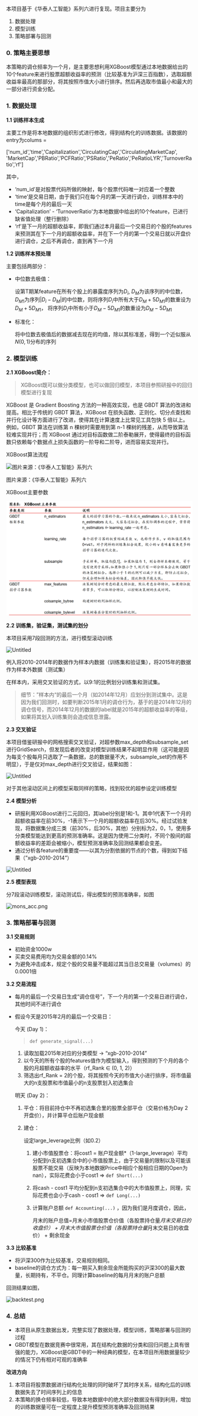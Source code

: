 本项目基于《华泰人工智能》系列六进行复现。项目主要分为

1. 数据处理
2. 模型训练
3. 策略部署与回测

### 0. 策略主要思想

本策略的调仓频率为一个月，是主要思想利用XGBoost模型通过本地数据给出的10个feature来进行股票超额收益率的预测（比较基准为沪深三百指数），选取超额收益率最高的那部分，将其按照市值大小进行排序。然后再选取市值最小和最大的一部分进行资金分配。

### 1. 数据处理

**1.1 训练样本生成**

主要工作是将本地数据的组织形式进行修改，得到结构化的训练数据。该数据的entry为colums = 

['num_id','time','Capitalization','CirculatingCap','CirculatingMarketCap', 'MarketCap','PBRatio','PCFRatio','PSRatio','PeRatio','PeRatioLYR','TurnoverRatio','rf']

其中，

- ‘num_id’是对股票代码所做的映射，每个股票代码唯一对应着一个整数
- ‘time’是交易日期，由于我们只在每个月的第一天进行调仓，训练样本中的time是每个月的最后一天
- ‘Capitalization’ - ‘TurnoverRatio'为本地数据中给出的10个feature，已进行缺省值处理（整行删除）
- ‘rf’是下一月的超额收益率，即我们通过本月最后一个交易日的个股的features来预测其在下一个月的超额收益率，并在下一个月的第一个交易日就以开盘价进行调仓，之后不再调仓，直到再下一个月

**1.2 训练样本预处理**

主要包括两部分：

- 中位数去极值：
  
    设第T期某feature在所有个股上的暴露度序列为$D_i$, $D_M$为该序列的中位数，$D_{M1}$为序列$|D_i-D_M|$的中位数，则将序列$D_i$中所有大于$D_M+5D_{M1}$的数重设为$D_M+5D_{M1}$， 将序列$D_i$中所有小于$D_M-5D_{M1}$的数重设为$D_M-5D_{M1}$
    
- 标准化：
  
    将中位数去极值后的数据减去现在的均值，除以其标准差，得到一个近似服从$N(0,1)$分布的序列
    

### 2. 模型训练

**2.1 XGBoost简介：**

> XGBoost既可以做分类模型，也可以做回归模型，本项目参照研报中的回归模型进行复现
> 

XGBoost 是 Gradient Boosting 方法的一种高效实现，也是 GBDT 算法的改进和提高。相比于传统的 GBDT 算法，XGBoost 在损失函数、正则化、切分点查找和并行化设计等方面进行了改进，使得其在计算速度上比常见工具包快 5 倍以上。例如，GBDT 算法在训练第 n 棵树时需要用到第 n-1 棵树的残差，从而导致算法较难实现并行；而 XGBoost 通过对目标函数做二阶泰勒展开，使得最终的目标函数只依赖每个数据点上损失函数的一阶导和二阶导，进而容易实现并行。

XGBoost算法流程

![图片来源：《华泰人工智能》系列六](Untitled%207b8ef/Untitled.png)

图片来源：《华泰人工智能》系列六

XGBoost主要参数

![](https://github.com/RichardS0268/Quant/blob/main/XGBoost_Stock_Monthly/imgs/Untitled%201.png)

**2.2 训练集，验证集，测试集的划分**

本项目采用7段回测的方法，进行模型滚动训练

![Untitled](Untitled%207b8ef/Untitled%202.png)

例入将2010-2014年的数据作为样本内数据（训练集和验证集），将2015年的数据作为样本外数据（测试集）

在样本内，采用交叉验证的方式，以9:1的比例划分训练集和测试集。

> 细节：”样本内“的最后一个月（如2014年12月）应划分到测试集中。这是因为我们回测时，如要判断2015年1月的调仓行为，基于的是2014年12月的调仓信号，而2014年12月的数据的label就是2015年的超额收益率的等级，如果将其划入训练集则会造成信息泄露。
> 

**2.3 交叉验证**

本项目借鉴研报中的网格搜索交叉验证，对超参数max_depth和subsample_set进行GridSearch，但发现后者的改变对模型训练结果不起明显作用（这可能是因为每支个股每月只选取了一条数据，总的数据量不大，subsample_set的作用不明显），于是仅对max_depth进行交叉验证，结果如图：

![Untitled](Untitled%207b8ef/Untitled%203.png)

对于其他滚动区间上的模型采取同样的策略，找到较优的超参设定训练模型

**2.4 模型分析**

- 研报利用XGBoost进行二元回归，其label分别是1和-1。其中1代表下一个月的超额收益率在前30%，-1表示下一个月的超额收益率在后30%。经过试验发现，将数据集分成三类（前30%，后30%，其他）分别标为2，0，1，使用多分类模型能达到更高的预测准确率。这是因为使用二分类时，不同个股间的超额收益率的差距会被缩小，模型预测准确率及回测结果都会变差。
- 通过分析各feature的重要度——以其为分割依据的节点的个数，得到如下结果（”xgb-2010-2014”）

![Untitled](Untitled%207b8ef/Untitled%204.png)

**2.5 模型表现**

分7段滚动训练模型，滚动测试后，得出模型的预测准确率，如图

![mons_acc.png](Untitled%207b8ef/mons_acc.png)

### 3. 策略部署与回测

**3.1 交易规则**

- 初始资金1000w
- 买卖交易费用均为交易金额的0.14%
- 为避免冲击成本，规定个股的交易量不能超过其当日总交易量（volumes）的0.0001倍

**3.2 交易流程**

- 每月的最后一个交易日生成“调仓信号”，下一个月的第一个交易日进行调仓，其他时间不进行调仓
- 假设今天是2015年2月的最后一个交易日：
  
    今天 (Day 1)：
    
    > `def generate_signal(...)`
    > 
    1. 读取加载2015年对应的分类模型 → “xgb-2010-2014”
    2. 以今天的所有个股的features值作为模型输入，得到预测的下个月的各个股的月超额收益率的水平（rf_Rank $\in$ (0, 1, 2)）
    3. 筛选出rf_Rank = 2的个股，将其按照今天的市值大小进行排序，将市值最大的n支股票和市值最小的n支股票划入初选集合
    
    明天 (Day 2)：
    
    1. 平仓：将目前持仓中不再初选集合里的股票全部平仓（交易价格为Day 2开盘价），并计算平仓后账户现金额
    2. 建仓：
       
        设定large_leverage比例（如0.2）
        
        1. 建小市值股票仓：将cost1 = 账户现金额*（1-large_leverage）平均分配到n支初选集合中的小市值股票上，由于交易量的限制以及可能该股票不能交易（反映为本地数据Price中相应个股相应日期的Open为nan），实际花费会小于cost1 ⇒ `def Short(...)`
        2. 将cash - cost1 平均分配到n支初选集合中的大市值股票上，同理，实际花费也会小于cash - cost1 ⇒ `def Long(...)`
        3. 计算账户总额 `def Accounting(...)` ，因为我们是月度调仓，因此，
           
            月末的账户总值=月末小市值股票仓价值（各股票持仓量*月末交易日的收盘价） + 月末大市值股票仓价值（各股票持仓量*月末交易日的收盘价） + 剩余现金
            

**3.3 比较基准**

- 将沪深300作为比较基准，交易规则相同。
- baseline的调仓方式为：每一期买入剩余现金所能购买的沪深300的最大数量，长期持有，不平仓。同理计算baseline的每月月末的账户总额

回测结果如图，

![backtest.png](Untitled%207b8ef/backtest.png)

### 4. 总结

- 本项目从原生数据出发，完整实现了数据处理，模型训练，策略部署与回测的过程
- GBDT模型在数据竞赛中很常用，其在结构化数据的分类和回归问题上具有很强的能力，XGBoost是GBDT中的一种经典的模型，在本项目所用数据量较少的情况下仍有相对可观的准确率

**改进方向**

1. 本项目将股票数据进行结构化处理的同时破坏了其时序关系，结构化后的训练数据失去了时间序列上的信息
2. 本策略的换仓频率较低，导致本地数据中的绝大部分数据没有得到利用，增加的训练数据量可在一定程度上提升模型预测准确率及回测结果
